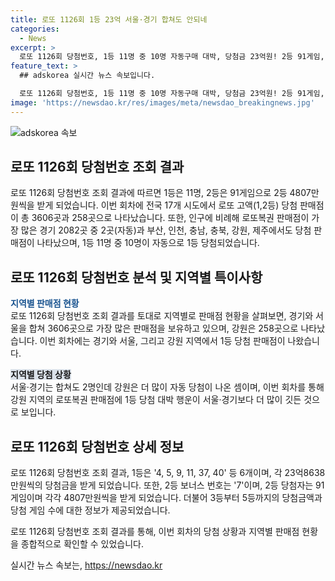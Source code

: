 ```yaml
---
title: 로또 1126회 1등 23억 서울·경기 합쳐도 안되네
categories:
  - News
excerpt: >
  로또 1126회 당첨번호, 1등 11명 중 10명 자동구매 대박, 당첨금 23억원! 2등 91게임, 5등까지 모든 당첨금 상세.
feature_text: >
  ## adskorea 실시간 뉴스 속보입니다.

  로또 1126회 당첨번호, 1등 11명 중 10명 자동구매 대박, 당첨금 23억원! 2등 91게임, 5등까지 모든 당첨금 상세.
image: 'https://newsdao.kr/res/images/meta/newsdao_breakingnews.jpg'
---
```


<p><img src="https://newsdao.kr/res/images/meta/newsdao_breakingnews.jpg" alt="adskorea 속보" /></p>

<h2 data-ke-size="size26">로또 1126회 당첨번호 조회 결과</h2>

<p>로또 1126회 당첨번호 조회 결과에 따르면 1등은 11명, 2등은 91게임으로 2등 4807만원씩을 받게 되었습니다. 이번 회차에 전국 17개 시도에서 로또 고액(1,2등) 당첨 판매점이 총 3606곳과 258곳으로 나타났습니다. 또한, 인구에 비례해 로또복권 판매점이 가장 많은 경기 2082곳 중 2곳(자동)과 부산, 인천, 충남, 충북, 강원, 제주에서도 당첨 판매점이 나타났으며, 1등 11명 중 10명이 자동으로 1등 당첨되었습니다.</p>

<p data-ke-size="size16"></p>

<h2>로또 1126회 당첨번호 분석 및 지역별 특이사항</h2>

<p><b><span style="color: #1a5490;">지역별 판매점 현황</span></b><br>
로또 1126회 당첨번호 조회 결과를 토대로 지역별로 판매점 현황을 살펴보면, 경기와 서울을 합쳐 3606곳으로 가장 많은 판매점을 보유하고 있으며, 강원은 258곳으로 나타났습니다. 이번 회차에는 경기와 서울, 그리고 강원 지역에서 1등 당첨 판매점이 나왔습니다.</p>

<p><b><span style="background-color: #21538527;">지역별 당첨 상황</span></b><br>
서울·경기는 합쳐도 2명인데 강원은 더 많이 자동 당첨이 나온 셈이며, 이번 회차를 통해 강원 지역의 로또복권 판매점에 1등 당첨 대박 행운이 서울·경기보다 더 많이 깃든 것으로 보입니다.</p>

<p data-ke-size="size16"></p>

<h2>로또 1126회 당첨번호 상세 정보</h2>

<p>로또 1126회 당첨번호 조회 결과, 1등은 '4, 5, 9, 11, 37, 40' 등 6개이며, 각 23억8638만원씩의 당첨금을 받게 되었습니다. 또한, 2등 보너스 번호는 '7'이며, 2등 당첨자는 91게임이며 각각 4807만원씩을 받게 되었습니다. 더불어 3등부터 5등까지의 당첨금액과 당첨 게임 수에 대한 정보가 제공되었습니다.</p>

<p data-ke-size="size16"></p>

<p>로또 1126회 당첨번호 조회 결과를 통해, 이번 회차의 당첨 상황과 지역별 판매점 현황을 종합적으로 확인할 수 있었습니다.</p>
실시간 뉴스 속보는, <a href="https://newsdao.kr" rel="dofollow">https://newsdao.kr</a>


